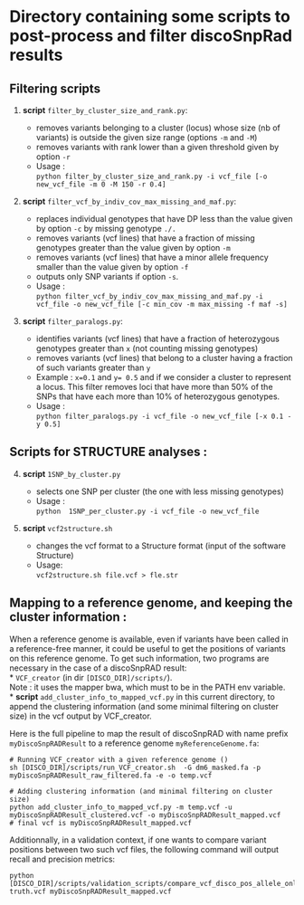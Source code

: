 # Directory containing some scripts to post-process and filter discoSnpRad results
   
	
## Filtering scripts  
  
   1. **script** `filter_by_cluster_size_and_rank.py`:
       * removes variants belonging to a cluster (locus) whose size (nb of variants) is outside the given size range (options `-m` and `-M`)
       * removes variants with rank lower than a given threshold given by option `-r`
       * Usage :  
       `python filter_by_cluster_size_and_rank.py -i vcf_file [-o new_vcf_file -m 0 -M 150 -r 0.4]`

   3. **script** `filter_vcf_by_indiv_cov_max_missing_and_maf.py`:
       * replaces individual genotypes that have DP less than the value given by option `-c` by missing genotype `./.`
       * removes variants (vcf lines) that have a fraction of missing genotypes greater than the value given by option `-m` 
       * removes variants (vcf lines) that have a minor allele frequency smaller than the value given by option `-f` 
       * outputs only SNP variants if option `-s`. 
       * Usage :    
       `python filter_vcf_by_indiv_cov_max_missing_and_maf.py -i vcf_file -o new_vcf_file [-c min_cov -m max_missing -f maf -s] `

  3. **script** `filter_paralogs.py`:
        * identifies variants (vcf lines) that have a fraction of heterozygous genotypes greater than `x` (not counting missing genotypes)
        * removes variants (vcf lines) that belong to a cluster having a fraction of such variants greater than `y`
        * Example : `x=0.1` and `y= 0.5` and if we consider a cluster to represent a locus. This filter removes loci that have more than 50% of the SNPs that have each more than 10% of heterozygous genotypes.
        * Usage :     
        `python filter_paralogs.py -i vcf_file -o new_vcf_file [-x 0.1 -y 0.5]`


## Scripts for STRUCTURE analyses :

   4. **script** `1SNP_by_cluster.py`
        * selects one SNP per cluster (the one with less missing genotypes)
        * Usage :   
        `python  1SNP_per_cluster.py -i vcf_file -o new_vcf_file`

   5. **script** `vcf2structure.sh`    
        * changes the vcf format to a Structure format (input of the software Structure)
        * Usage:    
        `vcf2structure.sh file.vcf > fle.str`   


## Mapping to a reference genome, and keeping the cluster information :

When a reference genome is available, even if variants have been called in a reference-free manner, it could be useful to get the positions of variants on this reference genome. To get such information, two programs are necessary in the case of a discoSnpRAD result:    
        * `VCF_creator` (in dir `[DISCO_DIR]/scripts/`).     
            Note : it uses the mapper bwa, which must to be in the PATH env variable.   
        * **script**  `add_cluster_info_to_mapped_vcf.py` in this current directory, to append the clustering information (and some minimal filtering on cluster size) in the vcf output by VCF_creator.   

Here is the full pipeline to map the result of discoSnpRAD with name prefix `myDiscoSnpRADResult` to a reference genome `myReferenceGenome.fa`:
```
# Running VCF_creator with a given reference genome ()
sh [DISCO_DIR]/scripts/run_VCF_creator.sh  -G dm6_masked.fa -p myDiscoSnpRADResult_raw_filtered.fa -e -o temp.vcf

# Adding clustering information (and minimal filtering on cluster size)
python add_cluster_info_to_mapped_vcf.py -m temp.vcf -u myDiscoSnpRADResult_clustered.vcf -o myDiscoSnpRADResult_mapped.vcf
# final vcf is myDiscoSnpRADResult_mapped.vcf
```

Additionnally, in a validation context, if one wants to compare variant positions between two such vcf files, the following command will output recall and precision metrics:
```
python [DISCO_DIR]/scripts/validation_scripts/compare_vcf_disco_pos_allele_only.py truth.vcf myDiscoSnpRADResult_mapped.vcf
```


<!---
== Clustering full process ==
-----------------------------

`ls ${discofile}.fa > ${discofile}.fof  `

`short_read_connector.sh -b ${discofile}.fa -q ${discofile}.fof -s 0 -k ${k} -a
1 -l -p ${discofile}.txt`

`./quick_hierarchical_clustering ${discofile}.txt > ${discofile}.cluster`

`python3 clusters_and_fasta_to_fasta.py ${discofile}.fa ${discofile}.cluster >
${discofile}_with_clusters.fa`

`run_VCF_creator.sh -p ${discofile}_with_clusters.fa
-o ${discofile}_with_clusters.vcf`

**NB**: Then the `${discofile}_with_clusters.vcf` can be simply sorted to put
together variants from each cluster.

**Sources**:

`short_read_connector.sh` from <https://github.com/GATB/short_read_connector>

`run_VCF_creator.sh` from <https://github.com/GATB/DiscoSnp> (scripts directory)




== Old scripts ==
*  `filter_missgeno.py"  : filtering out variants with too many missing genotypes 
* From a .fa file generated by discoSnp-Rad, remove variants with too many missing genotypes 
* Usage: 
`filter_missgeno.py file max_missing` (with max_missing in percent)
-->
